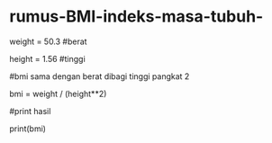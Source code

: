 # rumus-BMI-indeks-masa-tubuh-
weight = 50.3 #berat

height = 1.56 #tinggi

#bmi sama dengan berat dibagi tinggi pangkat 2

bmi = weight / (height**2)

#print hasil 

print(bmi)

